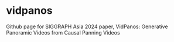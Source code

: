 # vidpanos
Github page for SIGGRAPH Asia 2024 paper, VidPanos: Generative Panoramic Videos from Causal Panning Videos
